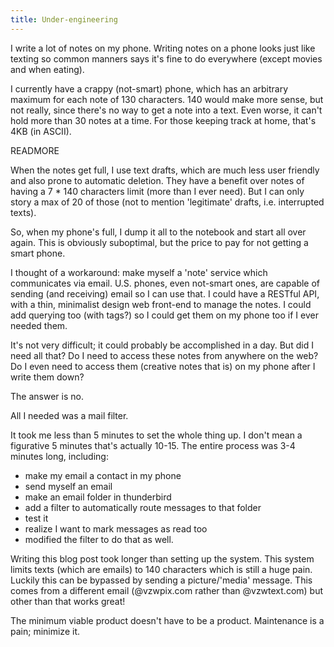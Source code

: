```yaml
---
title: Under-engineering
---
```

I write a lot of notes on my phone. Writing notes on a phone looks just like texting so common manners says it's fine to do everywhere (except movies and when eating).

I currently have a crappy (not-smart) phone, which has an arbitrary maximum for each note of 130 characters. 140 would make more sense, but not really, since there's no way to get a note into a text. Even worse, it can't hold more than 30 notes at a time. For those keeping track at home, that's 4KB (in ASCII).

READMORE

When the notes get full, I use text drafts, which are much less user friendly and also prone to automatic deletion. They have a benefit over notes of having a 7 * 140 characters limit (more than I ever need). But I can only story a max of 20 of those (not to mention 'legitimate' drafts, i.e. interrupted texts).

So, when my phone's full, I dump it all to the notebook and start all over again. This is obviously suboptimal, but the price to pay for not getting a smart phone.

I thought of a workaround: make myself a 'note' service which communicates via email. U.S. phones, even not-smart ones, are capable of sending (and receiving) email so I can use that. I could have a RESTful API, with a thin, minimalist design web front-end to manage the notes. I could add querying too (with tags?) so I could get them on my phone too if I ever needed them.

It's not very difficult; it could probably be accomplished in a day. But did I need all that? Do I need to access these notes from anywhere on the web? Do I even need to access them (creative notes that is) on my phone after I write them down?

The answer is no.

All I needed was a mail filter.

It took me less than 5 minutes to set the whole thing up. I don't mean a figurative 5 minutes that's actually 10-15. The entire process was 3-4 minutes long, including:

- make my email a contact in my phone
- send myself an email
- make an email folder in thunderbird
- add a filter to automatically route messages to that folder
- test it
- realize I want to mark messages as read too
- modified the filter to do that as well.

Writing this blog post took longer than setting up the system. This system limits texts (which are emails) to 140 characters which is still a huge pain. Luckily this can be bypassed by sending a picture/'media' message. This comes from a different email (@vzwpix.com rather than @vzwtext.com) but other than that works great!

The minimum viable product doesn't have to be a product.
Maintenance is a pain; minimize it.
